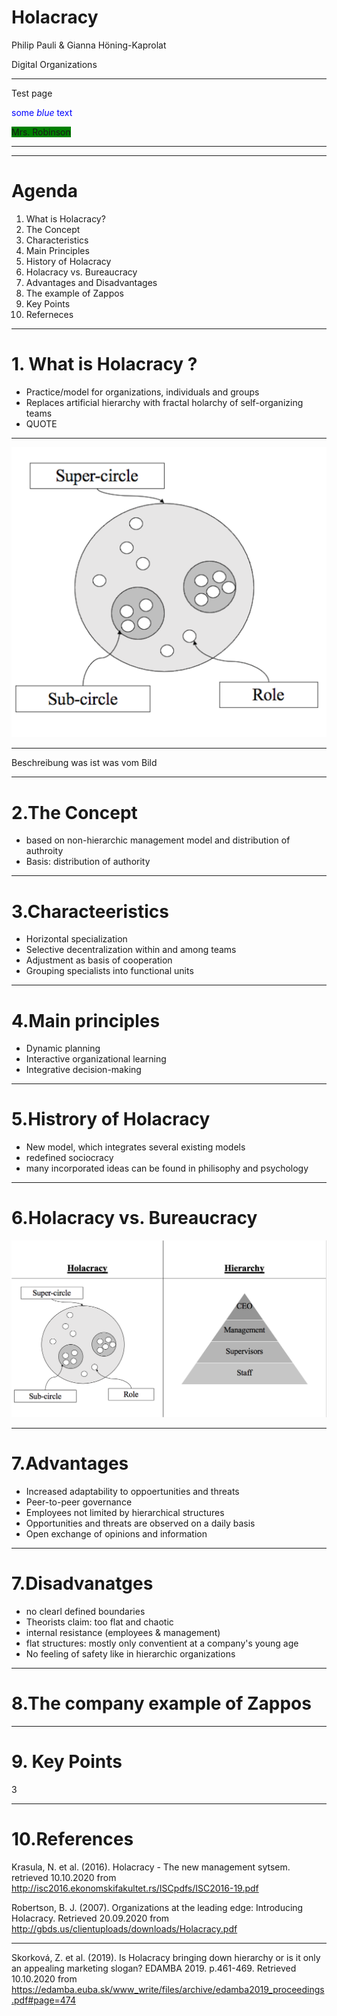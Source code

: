 
# **Holacracy**
Philip Pauli & Gianna Höning-Kaprolat

Digital Organizations

---
Test page


<span
style="color:blue">some *blue* text
</span>

<span style="background-color:green">Mrs. Robinson
</span>

---







---

# Agenda 
1. What is Holacracy?
2. The Concept
3. Characteristics 
4. Main Principles 
5. History of Holacracy 
6. Holacracy vs. Bureaucracy 
7. Advantages and Disadvantages
8. The example of Zappos 
9. Key Points
10. Referneces 



---

# 1. What is Holacracy ?
* Practice/model for organizations, individuals and groups
* Replaces artificial hierarchy with fractal holarchy of self-organizing teams 
* QUOTE 

---


![](H.png)
 
---

Beschreibung was ist was vom Bild 

---

# 2.The Concept 
* based on non-hierarchic management model and distribution of authroity 
* Basis: distribution of authority 



---


# 3.Characteeristics 
* Horizontal specialization 
* Selective decentralization within and among teams 
* Adjustment as basis of cooperation 
* Grouping specialists into functional units 

---

# 4.Main principles 
* Dynamic planning 
* Interactive organizational learning 
* Integrative decision-making 

---
# 5.Histrory of Holacracy 
* New model, which integrates several existing models
* redefined sociocracy
* many incorporated ideas can be found in philisophy and psychology

---

# 6.Holacracy vs. Bureaucracy 
![](HVB.png) 

---

# 7.Advantages 

* Increased adaptability to oppoertunities and threats 
* Peer-to-peer governance 
* Employees not limited by hierarchical structures 
* Opportunities and threats are observed on a daily basis 
* Open exchange of opinions and information 

---

# 7.Disadvanatges 

* no clearl defined boundaries 
* Theorists claim: too flat and chaotic
* internal resistance (employees & management)
* flat structures: mostly only conventient at a company's young age
* No feeling of safety like in hierarchic organizations


---
# 8.The company example of **Zappos** 

---
# 9. Key Points 

3 

---

# 10.References 

Krasula, N. et al. (2016). Holacracy - The new management sytsem. retrieved 10.10.2020 from http://isc2016.ekonomskifakultet.rs/ISCpdfs/ISC2016-19.pdf

Robertson, B. J. (2007). Organizations at the leading edge: Introducing Holacracy. Retrieved 20.09.2020 from http://gbds.us/clientuploads/downloads/Holacracy.pdf

---

Skorková, Z. et al. (2019). Is Holacracy bringing down hierarchy or is it only an appealing marketing slogan? EDAMBA 2019. p.461-469. Retrieved 10.10.2020 from https://edamba.euba.sk/www_write/files/archive/edamba2019_proceedings.pdf#page=474




